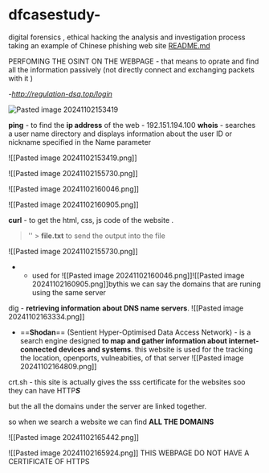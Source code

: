 # dfcasestudy-
digital forensics , ethical hacking the analysis and investigation process taking an example of Chinese phishing web site 
[README.md](https://github.com/user-attachments/files/19613555/README.md)


PERFOMING THE OSINT ON THE WEBPAGE - that means to oprate and find all the information passively (not directly connect and exchanging packets with it )

*-http://regulation-dsq.top/login*

![Pasted image 20241102153419](https://github.com/user-attachments/assets/d99b6def-13bd-4270-b37d-74f921e7cd61)


**ping** - to find the **ip address** of the web 
      - 192.151.194.100
**whois** - searches a user name directory and displays information about the user ID or nickname specified in the Name parameter




![[Pasted image 20241102153419.png]]

![[Pasted image 20241102155730.png]]

![[Pasted image 20241102160046.png]]

![[Pasted image 20241102160905.png]]

**curl** - to get the html, css, js code  of the website . 

> ''    > **file.txt** to send the output into the file 

![[Pasted image 20241102155730.png]]



-  - used for 
![[Pasted image 20241102160046.png]]![[Pasted image 20241102160905.png]]bythis we can say  the domains that are runing using the same server 


dig - **retrieving information about DNS name servers**.
![[Pasted image 20241102163334.png]]


- ==**Shodan**== (Sentient Hyper-Optimised Data Access Network) -  is a search engine designed **to map and gather information about internet-connected devices and systems**.
			this website is used for the tracking the location, openports, vulneabities, of that server 
			![[Pasted image 20241102164809.png]]


crt.sh - this site is actually gives the sss certificate for the websites soo they can have HTTP***S*** 

but the all the domains under the server are linked together.

so when we search a website we can find **ALL THE DOMAINS** 


![[Pasted image 20241102165442.png]]


![[Pasted image 20241102165924.png]]
THIS WEBPAGE DO NOT HAVE A CERTIFICATE OF HTTPS 
